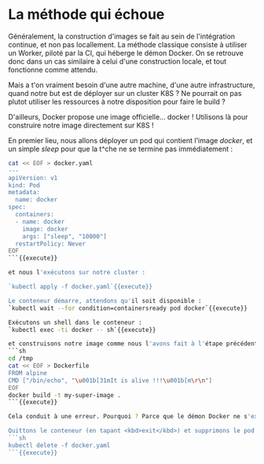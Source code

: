 # La méthode qui échoue

Généralement, la construction d'images se fait au sein de l'intégration continue, et non pas locallement.
La méthode classique consiste à utiliser un Worker, piloté par la CI, qui héberge le démon Docker. On se retrouve donc dans un cas similaire à celui d'une construction locale, et tout fonctionne comme attendu.

Mais a t'on vraiment besoin d'une autre machine, d'une autre infrastructure, quand notre but est de déployer sur un cluster K8S ? Ne pourrait on pas plutot utiliser les ressources à notre disposition pour faire le build ?

D'ailleurs, Docker propose une image officielle... docker ! Utilisons là pour construire notre image directement sur K8S !

En premier lieu, nous allons déployer un pod qui contient l'image *docker*, et un simple *sleep* pour que la t^che ne se termine pas immédiatement :
```sh
cat << EOF > docker.yaml
---
apiVersion: v1
kind: Pod
metadata:
  name: docker
spec:
  containers:
  - name: docker
    image: docker
    args: ["sleep", "10000"]
  restartPolicy: Never
EOF
```{{execute}}

et nous l'exécutons sur notre cluster :

`kubectl apply -f docker.yaml`{{execute}}

Le conteneur démarre, attendons qu'il soit disponible :
`kubectl wait --for condition=containersready pod docker`{{execute}}

Exécutons un shell dans le conteneur :
`kubectl exec -ti docker -- sh`{{execute}}

et construisons notre image comme nous l'avons fait à l'étape précédente :
```sh
cd /tmp
cat << EOF > Dockerfile
FROM alpine
CMD ["/bin/echo", "\u001b[31mIt is alive !!!\u001b[m\r\n"]
EOF
docker build -t my-super-image .
```{{execute}}

Cela conduit à une erreur. Pourquoi ? Parce que le démon Docker ne s'exécute pas dans le conteneur. Celui contient seulement la CLI.

Quittons le conteneur (en tapant <kbd>exit</kbd>) et supprimons le pod :
```sh
kubectl delete -f docker.yaml
```{{execute}}
